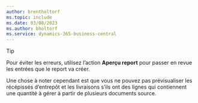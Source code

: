 ```yaml
---
author: brentholtorf
ms.topic: include
ms.date: 03/08/2023
ms.author: bholtorf
ms.service: dynamics-365-business-central
---
```


> [!TIP]
> Pour éviter les erreurs, utilisez l’action **Aperçu report** pour passer en revue les entrées que le report va créer. 
> 
> Une chose à noter cependant est que vous ne pouvez pas prévisualiser les récépissés d’entrepôt et les livraisons s’ils ont des lignes qui contiennent une quantité à gérer à partir de plusieurs documents source.
